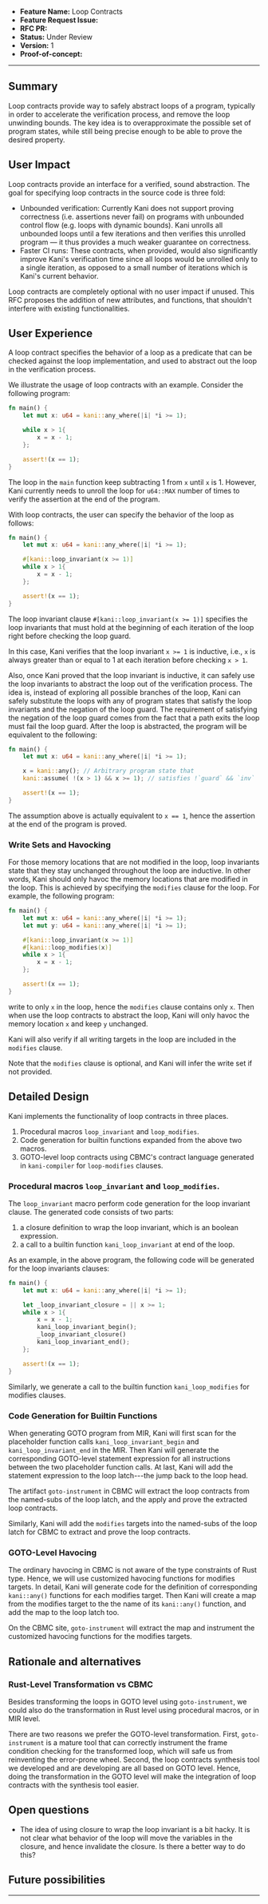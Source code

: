 - **Feature Name:** Loop Contracts
- **Feature Request Issue:** 
- **RFC PR:** 
- **Status:** Under Review
- **Version:** 1
- **Proof-of-concept:** 

-------------------

## Summary

Loop contracts provide way to safely abstract loops of a program, typically
in order to accelerate the verification process, and remove the loop unwinding
bounds. The key idea is to overapproximate the possible set of program states,
while still being precise enough to be able to prove the desired property.

## User Impact

Loop contracts provide an interface for a verified, sound abstraction.
The goal for specifying loop contracts in the source code is three fold:

* Unbounded verification: Currently Kani does not support proving correctness
  (i.e. assertions never fail) on programs with unbounded control flow (e.g. 
  loops with dynamic bounds). Kani unrolls all unbounded loops until a few
  iterations and then verifies this unrolled program — it thus provides a much
  weaker guarantee on correctness.
* Faster CI runs: These contracts, when provided, would also significantly
  improve Kani's verification time since all loops would be unrolled only to
  a single iteration, as opposed to a small number of iterations which is
  Kani's current behavior.



Loop contracts are completely optional with no user impact if unused. This
RFC proposes the addition of new attributes, and functions, that shouldn't
interfere with existing functionalities.


## User Experience

A loop contract specifies the behavior of a loop as a predicate that
can be checked against the loop implementation, and used to abstract out
the loop in the verification process.

We illustrate the usage of loop contracts with an example.
Consider the following program:
```rs
fn main() {
    let mut x: u64 = kani::any_where(|i| *i >= 1);

    while x > 1{
        x = x - 1;
    };

    assert!(x == 1);
}
```
The loop in the `main` function keep subtracting 1 from `x` until `x` is 1.
However, Kani currently needs to unroll the loop for `u64::MAX` number of times
to verify the assertion at the end of the program. 

With loop contracts, the user can specify the behavior of the loop as follows:
```rs
fn main() {
    let mut x: u64 = kani::any_where(|i| *i >= 1);

    #[kani::loop_invariant(x >= 1)]
    while x > 1{
        x = x - 1;
    };

    assert!(x == 1);
}
```
The loop invariant clause `#[kani::loop_invariant(x >= 1)]` specifies the loop
invariants that must hold at the beginning of each iteration of the loop right before
checking the loop guard.

In this case, Kani verifies that the loop invariant `x >= 1` is inductive, i.e.,
`x` is always greater than or equal to 1 at each iteration before checking `x > 1`.


Also, once Kani proved that the loop invariant is inductive, it can safely use the loop
invariants to abstract the loop out of the verification process.
The idea is, instead of exploring all possible branches of the loop, Kani can safely
substitute the loops with any of program states that satisfy the loop invariants and
the negation of the loop guard. The requirement of satisfying the negation of the loop
guard comes from the fact that a path exits the loop must fail the loop guard.
After the loop is abstracted, the program will be equivalent to the following:
```rs
fn main() {
    let mut x: u64 = kani::any_where(|i| *i >= 1);

    x = kani::any(); // Arbitrary program state that
    kani::assume( !(x > 1) && x >= 1); // satisfies !`guard` && `inv` 

    assert!(x == 1);
}
```
The assumption above is actually equivalent to `x == 1`, hence the assertion at the end
of the program is proved.

### Write Sets and Havocking

For those memory locations that are not modified in the loop, loop invariants state
that they stay unchanged throughout the loop are inductive. In other words, Kani should
only havoc the memory locations that are modified in the loop. This is achieved by
specifying the `modifies` clause for the loop. For example, the following program:
```rs
fn main() {
    let mut x: u64 = kani::any_where(|i| *i >= 1);
    let mut y: u64 = kani::any_where(|i| *i >= 1);

    #[kani::loop_invariant(x >= 1)]
    #[kani::loop_modifies(x)]
    while x > 1{
        x = x - 1;
    };

    assert!(x == 1);
}
```
write to only `x` in the loop, hence the `modifies` clause contains only `x`.
Then when use the loop contracts to abstract the loop, Kani will only havoc the memory
location `x` and keep `y` unchanged. 


Kani will also verify if all writing targets in the loop are included in the `modifies`
clause.


Note that the `modifies` clause is optional, and Kani will infer the write set if not
provided.

## Detailed Design


Kani implements the functionality of loop contracts in three places.

1. Procedural macros `loop_invariant` and `loop_modifies`.
2. Code generation for builtin functions expanded from the above two macros.
3. GOTO-level loop contracts using CBMC's contract language generated in
   `kani-compiler` for `loop-modifies` clauses.

### Procedural macros `loop_invariant` and `loop_modifies`.

The `loop_invariant` macro perform code generation for the loop invariant clause.
The generated code consists of two parts: 
1. a closure definition to wrap the loop invariant, which is an boolean expression.
2. a call to a builtin function `kani_loop_invariant` at end of the loop.

As an example, in the above program, the following code will be generated for the
loop invariants clauses:

```rs
fn main() {
    let mut x: u64 = kani::any_where(|i| *i >= 1);

    let _loop_invariant_closure = || x >= 1;
    while x > 1{
        x = x - 1;
        kani_loop_invariant_begin();
        _loop_invariant_closure()
        kani_loop_invariant_end();
    };

    assert!(x == 1);
}
```

Similarly, we generate a call to the builtin function `kani_loop_modifies` for modifies
clauses.


### Code Generation for Builtin Functions

When generating GOTO program from MIR, Kani will first scan for the placeholder function
calls `kani_loop_invariant_begin` and `kani_loop_invariant_end` in the MIR. Then Kani
will generate the corresponding GOTO-level statement expression for all instructions
between the two placeholder function calls. At last, Kani will add the statement expression
to the loop latch---the jump back to the loop head.

The artifact `goto-instrument` in CBMC will extract the loop contracts from the named-subs
of the loop latch, and the apply and prove the extracted loop contracts.

Similarly, Kani will add the `modifies` targets into the named-subs of the loop latch for
CBMC to extract and prove the loop contracts.


### GOTO-Level Havocing

The ordinary havocing in CBMC is not aware of the type constraints of Rust type.
Hence, we will use customized havocing functions for modifies targets. In detail,
Kani will generate code for the definition of corresponding `kani::any()` functions
for each modifies target. Then Kani will create a map from the modifies target to the
the name of its `kani::any()` function, and add the map to the loop latch too.

On the CBMC site, `goto-instrument` will extract the map and instrument the customized
havocing functions for the modifies targets.

## Rationale and alternatives



### Rust-Level Transformation vs CBMC 

Besides transforming the loops in GOTO level using `goto-instrument`,
we could also do the transformation in Rust level using procedural macros, or
in MIR level.

There are two reasons we prefer the GOTO-level transformation.
First, `goto-instrument` is a mature tool that can correctly instrument the frame
condition checking for the transformed loop, which will safe us from reinventing
the error-prone wheel. Second, the loop contracts synthesis tool we developed and
are developing are all based on GOTO level. Hence, doing the transformation in
the GOTO level will make the integration of loop contracts with the synthesis tool
easier.

## Open questions

<!-- For Developers -->

- The idea of using closure to wrap the loop invariant is a bit hacky. It is not
  clear what behavior of the loop will move the variables in the closure, and hence
  invalidate the closure. Is there a better way to do this?
<!-- 
- Is there any part of the design that you expect to resolve through the RFC process?
- What kind of user feedback do you expect to gather before stabilization? How will this impact your design? 
-->

## Future possibilities

<!-- For Developers -->

---
